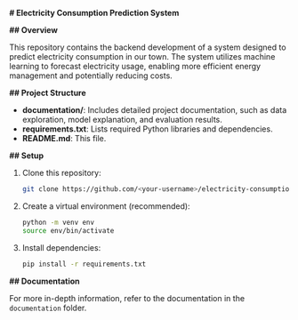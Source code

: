 **# Electricity Consumption Prediction System**

**## Overview**

This repository contains the backend development of a system designed to predict electricity consumption in our town. The system utilizes machine learning to forecast electricity usage, enabling more efficient energy management and potentially reducing costs.

**## Project Structure**

* **documentation/**: Includes detailed project documentation, such as data exploration, model explanation, and evaluation results.
* **requirements.txt**: Lists required Python libraries and dependencies.
* **README.md**: This file.

**## Setup**

1. Clone this repository:
   ```bash
   git clone https://github.com/<your-username>/electricity-consumption-prediction.git
   ```
2. Create a virtual environment (recommended):
   ```bash
   python -m venv env
   source env/bin/activate
   ```
3. Install dependencies:
   ```bash
   pip install -r requirements.txt
   ```

**## Documentation**

For more in-depth information, refer to the documentation in the `documentation` folder.

